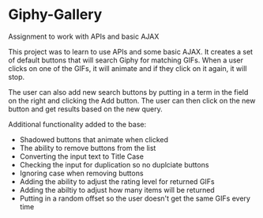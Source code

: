 # Giphy-Gallery
Assignment to work with APIs and basic AJAX

This project was to learn to use APIs and some basic AJAX.  It creates a set of default buttons that will search Giphy for matching GIFs.  When a user clicks on one of the GIFs, it will animate and if they click on it again, it will stop.

The user can also add new search buttons by putting in a term in the field on the right and clicking the Add button.  The user can then click on the new button and get results based on the new query.

Additional functionality added to the base:

* Shadowed buttons that animate when clicked
* The ability to remove buttons from the list
* Converting the input text to Title Case
* Checking the input for duplication so no duplciate buttons
* Ignoring case when removing buttons
* Adding the ability to adjust the rating level for returned GIFs
* Adding the abiltiy to adjust how many items will be returned
* Putting in a random offset so the user doesn't get the same GIFs every time
